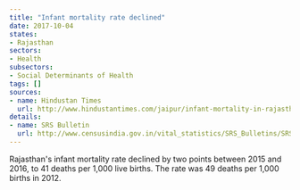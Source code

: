 ```yaml
---
title: "Infant mortality rate declined"
date: 2017-10-04
states:
- Rajasthan
sectors:
- Health
subsectors:
- Social Determinants of Health
tags: []
sources:
- name: Hindustan Times
  url: http://www.hindustantimes.com/jaipur/infant-mortality-in-rajasthan-declined-by-two-points-in-2016/story-mAeasMs5fGRfQbWjFEeyyK.html
details:
- name: SRS Bulletin
  url: http://www.censusindia.gov.in/vital_statistics/SRS_Bulletins/SRS%20Bulletin%20-Sep_2017-Rate-2016.pdf
---
```


Rajasthan's infant mortality rate declined by two points between 2015 and 2016, to 41 deaths per 1,000 live births. The rate was 49 deaths per 1,000 births in 2012.
